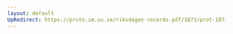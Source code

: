 ```yaml
---
layout: default
UpRedirect: https://pruto.im.uu.se/riksdagen-records-pdf/1873/prot-1873--fk--525/prot-1873--fk--525_001.pdf
---
```

